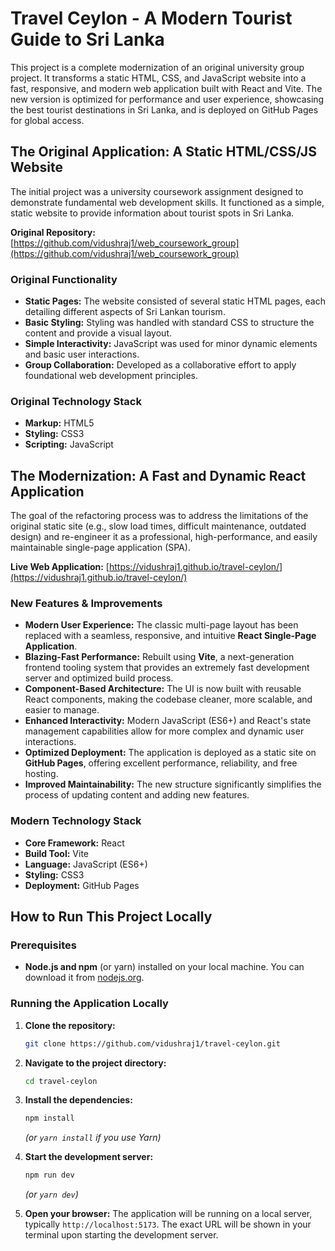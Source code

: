 # Travel Ceylon - A Modern Tourist Guide to Sri Lanka

This project is a complete modernization of an original university group project. It transforms a static HTML, CSS, and JavaScript website into a fast, responsive, and modern web application built with React and Vite. The new version is optimized for performance and user experience, showcasing the best tourist destinations in Sri Lanka, and is deployed on GitHub Pages for global access.

## The Original Application: A Static HTML/CSS/JS Website

The initial project was a university coursework assignment designed to demonstrate fundamental web development skills. It functioned as a simple, static website to provide information about tourist spots in Sri Lanka.

**Original Repository:** [https://github.com/vidushraj1/web_coursework_group](https://github.com/vidushraj1/web_coursework_group)

### Original Functionality

*   **Static Pages:** The website consisted of several static HTML pages, each detailing different aspects of Sri Lankan tourism.
*   **Basic Styling:** Styling was handled with standard CSS to structure the content and provide a visual layout.
*   **Simple Interactivity:** JavaScript was used for minor dynamic elements and basic user interactions.
*   **Group Collaboration:** Developed as a collaborative effort to apply foundational web development principles.

### Original Technology Stack

*   **Markup:** HTML5
*   **Styling:** CSS3
*   **Scripting:** JavaScript

## The Modernization: A Fast and Dynamic React Application

The goal of the refactoring process was to address the limitations of the original static site (e.g., slow load times, difficult maintenance, outdated design) and re-engineer it as a professional, high-performance, and easily maintainable single-page application (SPA).

**Live Web Application:** [https://vidushraj1.github.io/travel-ceylon/](https://vidushraj1.github.io/travel-ceylon/)

### New Features & Improvements

*   **Modern User Experience:** The classic multi-page layout has been replaced with a seamless, responsive, and intuitive **React Single-Page Application**.
*   **Blazing-Fast Performance:** Rebuilt using **Vite**, a next-generation frontend tooling system that provides an extremely fast development server and optimized build process.
*   **Component-Based Architecture:** The UI is now built with reusable React components, making the codebase cleaner, more scalable, and easier to manage.
*   **Enhanced Interactivity:** Modern JavaScript (ES6+) and React's state management capabilities allow for more complex and dynamic user interactions.
*   **Optimized Deployment:** The application is deployed as a static site on **GitHub Pages**, offering excellent performance, reliability, and free hosting.
*   **Improved Maintainability:** The new structure significantly simplifies the process of updating content and adding new features.

### Modern Technology Stack

*   **Core Framework:** React
*   **Build Tool:** Vite
*   **Language:** JavaScript (ES6+)
*   **Styling:** CSS3
*   **Deployment:** GitHub Pages

## How to Run This Project Locally

### Prerequisites

*   **Node.js and npm** (or yarn) installed on your local machine. You can download it from [nodejs.org](https://nodejs.org/).

### Running the Application Locally

1.  **Clone the repository:**
    ```bash
    git clone https://github.com/vidushraj1/travel-ceylon.git
    ```

2.  **Navigate to the project directory:**
    ```bash
    cd travel-ceylon
    ```

3.  **Install the dependencies:**
    ```bash
    npm install
    ```
    *(or `yarn install` if you use Yarn)*

4.  **Start the development server:**
    ```bash
    npm run dev
    ```
    *(or `yarn dev`)*

5.  **Open your browser:**
    The application will be running on a local server, typically `http://localhost:5173`. The exact URL will be shown in your terminal upon starting the development server.
